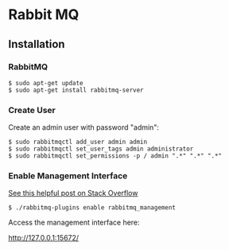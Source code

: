 # Rabbit MQ

## Installation

### RabbitMQ

```
$ sudo apt-get update
$ sudo apt-get install rabbitmq-server
```

### Create User

Create an admin user with password "admin":

```
$ sudo rabbitmqctl add_user admin admin
$ sudo rabbitmqctl set_user_tags admin administrator
$ sudo rabbitmqctl set_permissions -p / admin ".*" ".*" ".*"
```

### Enable Management Interface

[See this helpful post on Stack Overflow](https://stackoverflow.com/questions/22850546/cant-access-rabbitmq-web-management-interface-after-fresh-install)

```
$ ./rabbitmq-plugins enable rabbitmq_management
```

Access the management interface here:

http://127.0.0.1:15672/
